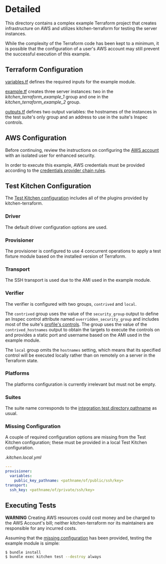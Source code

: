 # Detailed

This directory contains a complex example Terraform project that
creates infrastructure on AWS and utilizes kitchen-terraform for testing
the server instances.

While the complexity of the Terraform code has been kept to a minimum,
it is possible that the configuration of a user's AWS account may still
prevent the successful execution of this example.

## Terraform Configuration

[variables.tf] defines the required inputs for the example module.

[example.tf] creates three server instances: two in the
*kitchen_terraform_example_1* group and one in the
*kitchen_terraform_example_2* group.

[outputs.tf] defines two output variables: the hostnames of the
instances in the test suite's only group and an address to use in the
suite's Inspec controls.

## AWS Configuration

Before continuing, review the instructions on configuring the
[AWS account] with an isolated user for enhanced security.

In order to execute this example, AWS credentials must be provided
according to the [credentials provider chain rules].

## Test Kitchen Configuration

The [Test Kitchen configuration] includes all of the plugins provided by
kitchen-terraform.

### Driver

The default driver configuration options are used.

### Provisioner

The provisioner is configured to use 4 concurrent operations to apply a
test fixture module based on the installed version of Terraform.

### Transport

The SSH transport is used due to the AMI used in the example module.

### Verifier

The verifier is configured with two groups, `contrived` and `local`.

The `contrived` group uses the value of the `security_group` output
to define an Inspec control attribute named `overridden_security_group`
and includes most of the suite's [profile's controls]. The group uses
the value of the `contrived_hostnames` output to obtain the targets to
execute the controls on and provides a static port and username based on
the AMI used in the example module.

The `local` group omits the `hostnames` setting, which means that its
specified control will be executed locally rather than on remotely
on a server in the Terraform state.

### Platforms

The platforms configuration is currently irrelevant but must not be
empty.

### Suites

The suite name corresponds to the [integration test directory pathname]
as usual.

### Missing Configuration

A couple of required configuration options are missing from the Test
Kitchen configuration; these must be provided in a local Test Kitchen
configuration.

*.kitchen.local.yml*

```yaml
---
provisioner:
  variables:
    public_key_pathname: <pathname/of/public/ssh/key>
transport:
  ssh_key: <pathname/of/private/ssh/key>
```

## Executing Tests

__WARNING__ Creating AWS resources could cost money and be charged to
the AWS Account's bill; neither kitchen-terraform nor its maintainers
are responsible for any incurred costs.

Assuming that the [missing configuration] has been provided, testing the
example module is simple:

```bash
$ bundle install
$ bundle exec kitchen test --destroy always
```

[AWS account]: AWS.md
[Test Kitchen configuration]: .kitchen.yml
[credentials provider chain rules]: https://docs.aws.amazon.com/cli/latest/userguide/cli-chap-getting-started.html#config-settings-and-precedence
[example.tf]: example.tf
[integration test directory pathname]: test/integration/example
[missing configuration]: README.md#user-content-missing-configuration
[outputs.tf]: outputs.tf
[profile's controls]: test/integration/example/controls
[variables.tf]: variables.tf
